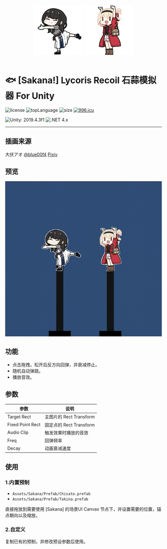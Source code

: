 <center>
    <img src="Assets/Sakana/Texture/Takina.png" height="160px">
    <img src="Assets/Sakana/Texture/Chisato.png" height="160px">
</center>
<br/>

# 🐟 [Sakana!] Lycoris Recoil 石蒜模拟器 For Unity

![license](https://img.shields.io/github/license/ls9512/SakanaForUnity)
![topLanguage](https://img.shields.io/github/languages/top/ls9512/SakanaForUnity)
![size](https://img.shields.io/github/languages/code-size/ls9512/SakanaForUnity)
[![996.icu](https://img.shields.io/badge/link-996.icu-red.svg)](https://996.icu)

![Unity: 2019.4.3f1](https://img.shields.io/badge/Unity-2019+-black) 
![.NET 4.x](https://img.shields.io/badge/.NET-4.x-black) 


***

## 插画来源
大伏アオ
[@blue00f4](https://twitter.com/blue00f4)
[Pixiv](https://pixiv.me/aoiroblue1340)

## 预览
![Sakana](.github/Images/Preview.gif)

## 功能
* 点击拖拽，松开后反方向回弹，并衰减停止。
* 随机自动弹跳。
* 播放音效。

## 参数
|参数|说明|
|-|-|
|Target Rect|主图片的 Rect Transform|
|Fixed Point Rect|固定点的 Rect Transform|
|Audio Clip|触发效果时播放的音效|
|Freq|回弹频率|
|Decay|动画衰减速度|

## 使用

### 1.内置预制
* `Assets/Sakana/Prefab/Chisato.prefab`
* `Assets/Sakana/Prefab/Takina.prefab`

直接拖放到需要使用 [Sakana] 的场景UI Canvas 节点下，并设置需要的位置，锚点朝向以及缩放。

### 2.自定义
复制已有的预制，并修改预设参数后使用。